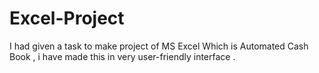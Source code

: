 # Excel-Project
I had given a task to make project of MS Excel  Which is Automated Cash Book , i have made this in very user-friendly interface .
